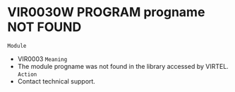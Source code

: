 # VIR0030W PROGRAM progname NOT FOUND
`Module`
- VIR0003
`Meaning`
- The module progname was not found in the library accessed by VIRTEL.
`Action`
- Contact technical support.
